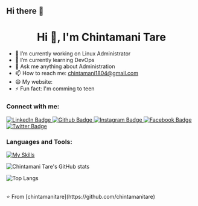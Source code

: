 ## Hi there 👋
 <h1 align="center">Hi 👋, I'm Chintamani Tare</h1>

- 🔭 I’m currently working on Linux Administrator
- 🌱 I’m currently learning DevOps
- 💬 Ask me anything about Administration
- 📫 How to reach me: chintamani1804@gmail.com
- 😄 My website: 
- ⚡ Fun fact: I'm comming to teen
  
### Connect with me:
<div id="badges">
  <a href="https://www.linkedin.com/in/chintamani-tare-7ba817251">
    <img src="https://img.shields.io/badge/LinkedIn-blue?style=for-the-badge&logo=LinkedIn&logoColor=black" alt="LinkedIn Badge"/>
  </a>
  <a href="https://github.com/chintamanitare">
    <img src="https://img.shields.io/badge/Github-white?style=for-the-badge&logo=Github&logoColor=black" alt="Github Badge"/>
  </a>
   <a href="https://www.instagram.com/chintamani_tare_patil">
    <img src="https://img.shields.io/badge/Instagram-purple?style=for-the-badge&logo=instagram&logoColor=white" alt="Instagram Badge"/>
  </a>
   <a href="https://facebook.com/chintamani.tare">
    <img src="https://img.shields.io/badge/Facebook-blue?style=for-the-badge&logo=facebook&logoColor=white" alt="Facebook Badge"/>
  </a>
   <a href="https://twitter.com/ChintamniT13368">
    <img src="https://img.shields.io/badge/Twitter-blue?style=for-the-badge&logo=twitter&logoColor=white" alt="Twitter Badge"/>
  </a>
</div>

### Languages and Tools:
[![My Skills](https://skillicons.dev/icons?i=docker,c,ansible,github,git,linux,python,aws,azure&perline=5)](https://skillicons.dev)

![Chintamani Tare's GitHub stats](https://github-readme-stats.vercel.app/api?username=chintamanitare&show_icons=true&theme=dark)

![Top Langs](https://github-readme-stats.vercel.app/api/top-langs/?username=chintamanitare)


<br>
⭐️ From [chintamanitare](https://github.com/chintamanitare)

